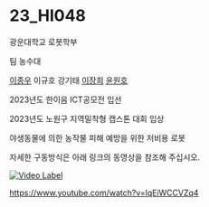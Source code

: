 # 23_HI048

광운대학교 로봇학부

팀 농수대

[이종우](https://github.com/wildrage98)
이규호
강기태
[이장희](https://github.com/liljanghee)
[윤원호](https://github.com/yun-goon)

2023년도 한이음 ICT공모전 입선

2023년도 노원구 지역밀착형 캡스톤 대회 입상

야생동물에 의한 농작물 피해 예방을 위한 저비용 로봇

자세한 구동방식은 아래 링크의 동영상을 참조해 주십시오.

[![Video Label](http://img.youtube.com/vi/lqEiWCCVZq4/0.jpg)](https://youtu.be/lqEiWCCVZq4)

https://www.youtube.com/watch?v=lqEiWCCVZq4
